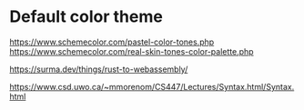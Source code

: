# Default color theme
https://www.schemecolor.com/pastel-color-tones.php
https://www.schemecolor.com/real-skin-tones-color-palette.php

https://surma.dev/things/rust-to-webassembly/

https://www.csd.uwo.ca/~mmorenom/CS447/Lectures/Syntax.html/Syntax.html